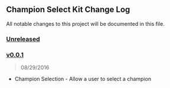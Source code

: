## Champion Select Kit Change Log

All notable changes to this project will be documented in this file.

### [Unreleased][unreleased]

### [v0.0.1]
> 08/29/2016

 - Champion Selection - Allow a user to select a champion

[unreleased]: https://github.com/abramz/champion-select/compare/v0.0.1...HEAD
[v0.0.1]: https://github.com/abramz/champion-select/compare/a8fd818...v0.0.1
